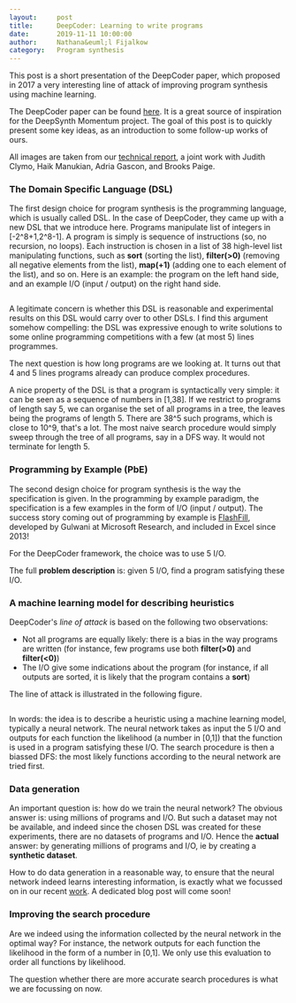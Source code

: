 ```yaml
---
layout:     post
title:      DeepCoder: Learning to write programs
date:       2019-11-11 10:00:00
author:     Nathana&euml;l Fijalkow
category:   Program synthesis
---
```


<p class="intro"><span class="dropcap">T</span>his post is a short presentation of the DeepCoder paper, which proposed in 2017 a very interesting line of attack of improving program synthesis using machine learning.</p>

The DeepCoder paper can be found [here](https://arxiv.org/abs/1611.01989). It is a great source of inspiration for the DeepSynth Momentum project.
The goal of this post is to quickly present some key ideas, as an introduction to some follow-up works of ours.

All images are taken from our [technical report](https://arxiv.org/abs/1911.02624), a joint work with Judith Clymo, Haik Manukian, Adria Gascon, and Brooks Paige.

### The Domain Specific Language (DSL)
The first design choice for program synthesis is the programming language, which is usually called DSL.
In the case of DeepCoder, they came up with a new DSL that we introduce here.
Programs manipulate list of integers in [-2^8+1,2^8-1]. A program is simply is sequence of instructions (so, no recursion, no loops).
Each instruction is chosen in a list of 38 high-level list manipulating functions, such as **sort** (sorting the list), **filter(>0)** (removing all negative elements from the list), **map(+1)** (adding 
one to each element of the list), and so on.
Here is an example: the program on the left hand side, and an example I/O (input / output) on the right hand side.

<figure>
	<img src="{{ '/images/deepcoder_example.png' | prepend: site.baseurl }}" alt=""> 
</figure>

A legitimate concern is whether this DSL is reasonable and experimental results on this DSL would carry over to other DSLs.
I find this argument somehow compelling: the DSL was expressive enough to write solutions to some online programming competitions with a few (at most 5) lines programmes.

The next question is how long programs are we looking at. It turns out that 4 and 5 lines programs already can produce complex procedures.

A nice property of the DSL is that a program is syntactically very simple: it can be seen as a sequence of numbers in [1,38]. 
If we restrict to programs of length say 5, we can organise the set of all programs in a tree, the leaves being the programs of length 5.
There are 38^5 such programs, which is close to 10^9, that's a lot.
The most naive search procedure would simply sweep through the tree of all programs, say in a DFS way. It would not terminate for length 5.

### Programming by Example (PbE)
The second design choice for program synthesis is the way the specification is given.
In the programming by example paradigm, the specification is a few examples in the form of I/O (input / output).
The success story coming out of programming by example is [FlashFill](https://www.microsoft.com/en-us/research/blog/flash-fill-gives-excel-smart-charge/), developed by Gulwani at Microsoft Research, and included in Excel since 2013!

For the DeepCoder framework, the choice was to use 5 I/O.

The full **problem description** is: given 5 I/O, find a program satisfying these I/O.

### A machine learning model for describing heuristics
DeepCoder's _line of attack_ is based on the following two observations:
* Not all programs are equally likely: there is a bias in the way programs are written (for instance, few programs use both **filter(>0)** and **filter(<0)**)
* The I/O give some indications about the program (for instance, if all outputs are sorted, it is likely that the program contains a **sort**)

The line of attack is illustrated in the following figure.
<figure>
	<img src="{{ '/images/deepcoder.png' | prepend: site.baseurl }}" alt=""> 
</figure>
In words: the idea is to describe a heuristic using a machine learning model, typically a neural network.
The neural network takes as input the 5 I/O and outputs for each function the likelihood (a number in [0,1]) that the function is used in a program satisfying these I/O.
The search procedure is then a biassed DFS: the most likely functions according to the neural network are tried first.

### Data generation
An important question is: how do we train the neural network?
The obvious answer is: using millions of programs and I/O. 
But such a dataset may not be available, and indeed since the chosen DSL was created for these experiments, there are no datasets of programs and I/O.
Hence the **actual** answer: by generating millions of programs and I/O, ie by creating a **synthetic dataset**.

How to do data generation in a reasonable way, to ensure that the neural network indeed learns interesting information, is exactly what we focussed on in our recent [work](https://arxiv.org/abs/1911.02624). A dedicated blog post will come soon!

### Improving the search procedure
Are we indeed using the information collected by the neural network in the optimal way?
For instance, the network outputs for each function the likelihood in the form of a number in [0,1]. 
We only use this evaluation to order all functions by likelihood.

The question whether there are more accurate search procedures is what we are focussing on now.

